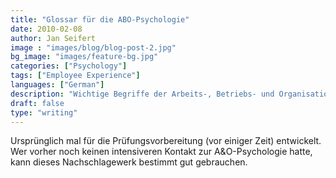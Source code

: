 ```yaml
---
title: "Glossar für die ABO-Psychologie"
date: 2010-02-08
author: Jan Seifert
image : "images/blog/blog-post-2.jpg"
bg_image: "images/feature-bg.jpg"
categories: ["Psychology"]
tags: ["Employee Experience"]
languages: ["German"]
description: "Wichtige Begriffe der Arbeits-, Betriebs- und Organisationspsychologie"
draft: false
type: "writing"
---
```



Ursprünglich mal für die Prüfungsvorbereitung (vor einiger Zeit) entwickelt. Wer vorher noch keinen intensiveren Kontakt zur A&O-Psychologie hatte, kann dieses Nachschlagewerk bestimmt gut gebrauchen.
</p>
